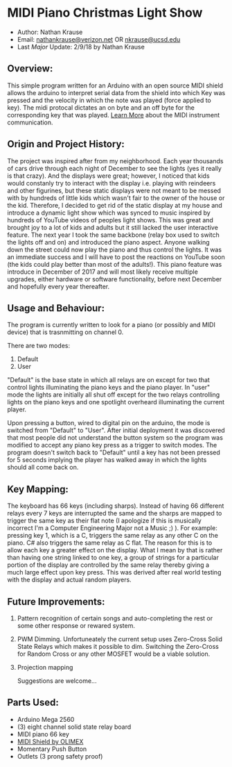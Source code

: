                               
# MIDI Piano Christmas Light Show

- Author: Nathan Krause
- Email: nathankrause@verizon.net OR nkrause@ucsd.edu
- Last *Major* Update: 2/9/18 by Nathan Krause

## Overview:
  This simple program written for an Arduino with an open source MIDI shield
  allows the arduino to interpret serial data from the shield into which Key was
  pressed and the velocity in which the note was played (force applied to key).
  The midi protocal dictates an on byte and an off byte for the corresponding
  key that was played. [Learn More](http://www.indiana.edu/~emusic/etext/MIDI/chapter3_MIDI4.shtml) 
  about the MIDI instrument communication. 

## Origin and Project History:
  The project was inspired after from my neighborhood. Each year thousands of
  cars drive through each night of December to see the lights (yes it really is
  that crazy). And the displays were great; however, I noticed that kids would
  constanly try to interact with the display i.e. playing with reindeers and
  other figurines, but these static displays were not meant to be messed with by
  hundreds of little kids which wasn't fair to the owner of the house or the
  kid. Therefore, I decided to get rid of the static display at my house and
  introduce a dynamic light show which was synced to music inspired by hundreds
  of YouTube videos of peoples light shows. This was great and brought joy to a
  lot of kids and adults but it still lacked the user interactive feature. The
  next year I took the same backbone (relay box used to switch the lights off
  and on) and introduced the piano aspect. Anyone walking down the street could
  now play the piano and thus control the lights. It was an immediate success
  and I will have to post the reactions on YouTube soon (the kids could play
  better than most of the adults!). This piano feature was introduce in December
  of 2017 and will most likely receive multiple upgrades, either hardware or
  software functionality, before next December and hopefully every year
  thereafter. 



## Usage and Behaviour:
The program is currently written to look for a piano (or possibly and MIDI 
device) that is trasnmitting on channel 0. 
  
There are two modes:
   1) Default
   2) User
   
  "Default" is the base state in which all relays are on except for two that
  control lights illuminating the piano keys and the piano player. 
  In "user" mode the lights are initially all shut off except for the two relays
  controlling lights on the piano keys and one spotlight overheard illuminating 
  the current player. 
  
  Upon pressing a button, wired to digital pin on the arduino, the mode is
  switched from "Default" to "User". After initial deployment it
  was discovered that most people did not understand the button system so the 
  program was modified to accept any piano key press as a trigger to switch
  modes. The program doesn't switch back to "Default" until a key has not been
  pressed for 5 seconds implying the player has walked away in which the lights
  should all come back on. 



## Key Mapping:
  The keyboard has 66 keys (including sharps). Instead of having 66 different
  relays every 7 keys are interrupted the same and the sharps are mapped to
  trigger the same key as their flat note (I apologize if this is musically
  incorrect I'm a Computer Engineering Major not a Music ;) ). For example:
  pressing key 1, which is a C, triggers the same relay as any other C on the
  piano. C# also triggers the same relay as C flat. The reason for this is to
  allow each key a greater effect on the display. What I mean by that is rather
  than having one string linked to one key, a group of strings for a particular
  portion of the display are controlled by the same relay thereby giving a much
  large effect upon key press. This was derived after real world testing with
  the display and actual random players. 


## Future Improvements:
  1) Pattern recognition of certain songs and auto-completing the rest or some
     other response or rewared system.
  2) PWM Dimming. Unfortuneately the current setup uses Zero-Cross Solid State
     Relays which makes it possible to dim. Switching the Zero-Cross for Random
     Cross or any other MOSFET would be a viable solution.
  3) Projection mapping
  
     Suggestions are welcome...

## Parts Used:
* Arduino Mega 2560
* (3) eight channel solid state relay board
* MIDI piano 66 key
* [MIDI Shield by OLIMEX](https://www.olimex.com/Products/Duino/Shields/SHIELD-MIDI/open-source-hardware)
* Momentary Push Button
* Outlets (3 prong safety proof)


